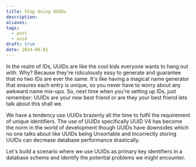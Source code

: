 ```yaml
---
title: Stop Using UUIDs
description: 
aliases: 
tags:
  - post
  - uuid
draft: true
date: 2024-06-01
---
```

In the realm of IDs, UUIDs are like the cool kids everyone wants to hang out with. Why? Because they're ridiculously easy to generate and guarantee that no two IDs are ever the same. It's like having a magical name generator that ensures each entry is unique, so you never have to worry about any awkward name mix-ups. So, next time when you're setting up IDs, just remember: UUIDs are your new best friend or are they your best friend lets talk about this shall we.

We have a tendency use UUIDs brazenly all the time to fulfil the requirement of unique identifiers. The use of UUIDs specifically UUID V4 has become the norm in the world of development though UUIDs have downsides which no one talks about like UUIDs being Unsortable and Incorrectly storing UUIDs can decrease database performance drastically.  

Let's build a scenario where we use UUIDs as primary key identifiers in a database schema and identify the potential problems we might encounter.